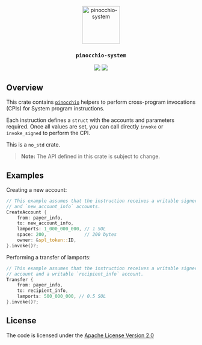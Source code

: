 <p align="center">
 <img alt="pinocchio-system" src="https://github.com/user-attachments/assets/4048fe96-9096-4441-85c3-5deffeb089a6" height="100"/>
</p>
<h3 align="center">
  <code>pinocchio-system</code>
</h3>
<p align="center">
  <a href="https://crates.io/crates/pinocchio-system"><img src="https://img.shields.io/crates/v/pinocchio-system?logo=rust" /></a>
  <a href="https://docs.rs/pinocchio-system"><img src="https://img.shields.io/docsrs/pinocchio-system?logo=docsdotrs" /></a>
</p>

## Overview

This crate contains [`pinocchio`](https://crates.io/crates/pinocchio) helpers to perform cross-program invocations (CPIs) for System program instructions.

Each instruction defines a `struct` with the accounts and parameters required. Once all values are set, you can call directly `invoke` or `invoke_signed` to perform the CPI.

This is a `no_std` crate.

> **Note:** The API defined in this crate is subject to change.

## Examples

Creating a new account:
```rust
// This example assumes that the instruction receives a writable signer `payer_info`
// and `new_account_info` accounts.
CreateAccount {
    from: payer_info,
    to: new_account_info,
    lamports: 1_000_000_000, // 1 SOL
    space: 200,              // 200 bytes
    owner: &spl_token::ID,
}.invoke()?;
```

Performing a transfer of lamports:
```rust
// This example assumes that the instruction receives a writable signer `payer_info`
// account and a writable `recipient_info` account.
Transfer {
    from: payer_info,
    to: recipient_info,
    lamports: 500_000_000, // 0.5 SOL
}.invoke()?;
```

## License

The code is licensed under the [Apache License Version 2.0](../LICENSE)
